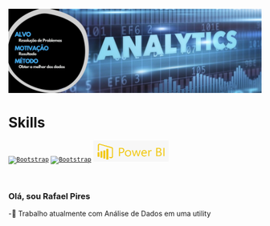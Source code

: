 <a href="https://github.com/Rafa-Pires">![Rafa-Pires](./Rafa.jpg)</a>

##
<h1 align="left"> Skills </h1>
<p align="left">
  <code><a href="https://img.shields.io/badge/Python-3776AB?style=for-the-badge&logo=python&logoColor=white"><img alt="Bootstrap" title="Bootstrap" src="https://img.shields.io/badge/Python-3776AB?style=for-the-badge&logo=python&logoColor=white" height="42"></a></code>  
  <code><a href="https://www.r-project.org/"><img alt="Bootstrap" title="Bootstrap" src="https://img.shields.io/badge/R-276DC3?style=for-the-badge&logo=r&logoColor=white" height="42"></a></code>
<code><a href="https://img.shields.io/badge/Python-3776AB?style=for-the-badge&logo=python&logoColor=white"><img alt="powerbi" title="powerbi" src="./powerBI.png" height = "42" width = "150"></a></code>  
</p>
<br>


### Olá, sou Rafael Pires

-🔌 Trabalho atualmente com Análise de Dados em uma utility

